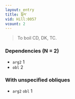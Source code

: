 ```yaml
---
layout: entry
title: སྐོལ་
vid: Hill:0057
vcount: 2
---
```

> To boil CD, DK, TC\.


### Dependencies (N = 2)
* `arg2` 1
* `obl` 2


### With unspecified obliques
* `arg2` `obl` 1
